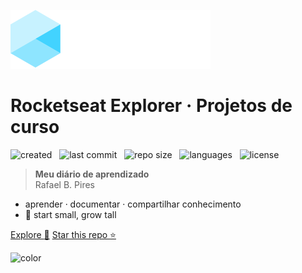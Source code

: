 ![logo](_media/logo.svg)

<h1>Rocketseat Explorer · Projetos de curso</h1>

![created](https://badges.pufler.dev/created/bpires/rocketseat-explorer?color=5F9EA0) &nbsp;  ![last commit](https://img.shields.io/github/last-commit/bpires/rocketseat-explorer?color=5F9EA0 'last commit') &nbsp; ![repo size](https://img.shields.io/github/repo-size/bpires/rocketseat-explorer?color=5F9EA0 'repo size') &nbsp; ![languages](https://img.shields.io/github/languages/count/bpires/rocketseat-explorer?color=5F9EA0 'languages') &nbsp; ![license](https://img.shields.io/github/license/bpires/rocketseat-explorer?color=5F9EA0) 

> **Meu diário de aprendizado** 
<br>Rafael B. Pires 


- aprender · documentar · compartilhar conhecimento
- :seedling: start small, grow tall 



[Explore :mag_right:](#rocketseat-explorer-coursework-projects)
[Star this repo :star:](https://github.com/bpires/rocketseat-explorer)


![color](#b3d9f8)
